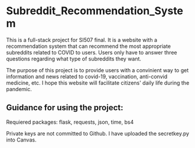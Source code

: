 # Subreddit_Recommendation_System
This is a full-stack project for SI507 final. It is a website with a recommendation system that can recommend the most appropriate subreddits related to COVID to users. Users only have to answer three questions regarding what type of subreddits they want. 

The purpose of this project is to provide users with a convinient way to get information and news related to covid-19, vaccination, anti-convid medicine, etc. I hope this website will facilitate citizens' daily life during the pandemic.
## Guidance for using the project:
Requiered packages: flask, requests, json, time, bs4

Private keys are not committed to Github. I have uploaded the secretkey.py into Canvas.
